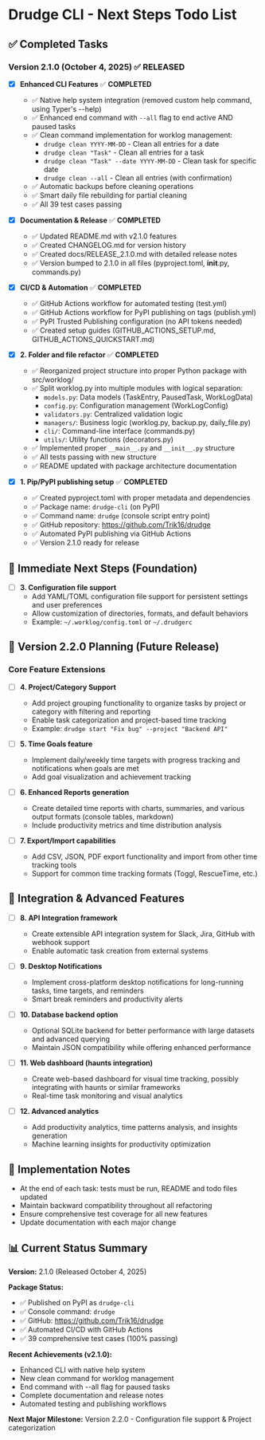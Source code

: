 # Drudge CLI - Next Steps Todo List

## ✅ Completed Tasks

### Version 2.1.0 (October 4, 2025) ✅ **RELEASED**
- [x] **Enhanced CLI Features** ✅ **COMPLETED**
  - ✅ Native help system integration (removed custom help command, using Typer's --help)
  - ✅ Enhanced end command with `--all` flag to end active AND paused tasks
  - ✅ Clean command implementation for worklog management:
    - `drudge clean YYYY-MM-DD` - Clean all entries for a date
    - `drudge clean "Task"` - Clean all entries for a task
    - `drudge clean "Task" --date YYYY-MM-DD` - Clean task for specific date
    - `drudge clean --all` - Clean all entries (with confirmation)
  - ✅ Automatic backups before cleaning operations
  - ✅ Smart daily file rebuilding for partial cleaning
  - ✅ All 39 test cases passing

- [x] **Documentation & Release** ✅ **COMPLETED**
  - ✅ Updated README.md with v2.1.0 features
  - ✅ Created CHANGELOG.md for version history
  - ✅ Created docs/RELEASE_2.1.0.md with detailed release notes
  - ✅ Version bumped to 2.1.0 in all files (pyproject.toml, __init__.py, commands.py)

- [x] **CI/CD & Automation** ✅ **COMPLETED**
  - ✅ GitHub Actions workflow for automated testing (test.yml)
  - ✅ GitHub Actions workflow for PyPI publishing on tags (publish.yml)
  - ✅ PyPI Trusted Publishing configuration (no API tokens needed)
  - ✅ Created setup guides (GITHUB_ACTIONS_SETUP.md, GITHUB_ACTIONS_QUICKSTART.md)

- [x] **2. Folder and file refactor** ✅ **COMPLETED**
  - ✅ Reorganized project structure into proper Python package with src/worklog/
  - ✅ Split worklog.py into multiple modules with logical separation:
    - `models.py`: Data models (TaskEntry, PausedTask, WorkLogData)
    - `config.py`: Configuration management (WorkLogConfig)
    - `validators.py`: Centralized validation logic
    - `managers/`: Business logic (worklog.py, backup.py, daily_file.py)
    - `cli/`: Command-line interface (commands.py)
    - `utils/`: Utility functions (decorators.py)
  - ✅ Implemented proper `__main__.py` and `__init__.py` structure
  - ✅ All tests passing with new structure
  - ✅ README updated with package architecture documentation

- [x] **1. Pip/PyPI publishing setup** ✅ **COMPLETED**
  - ✅ Created pyproject.toml with proper metadata and dependencies
  - ✅ Package name: `drudge-cli` (on PyPI)
  - ✅ Command name: `drudge` (console script entry point)
  - ✅ GitHub repository: https://github.com/Trik16/drudge
  - ✅ Automated PyPI publishing via GitHub Actions
  - ✅ Version 2.1.0 ready for release

## 🚀 Immediate Next Steps (Foundation)

- [ ] **3. Configuration file support**
  - Add YAML/TOML configuration file support for persistent settings and user preferences
  - Allow customization of directories, formats, and default behaviors
  - Example: `~/.worklog/config.toml` or `~/.drudgerc`

## 🎯 Version 2.2.0 Planning (Future Release)

### Core Feature Extensions
- [ ] **4. Project/Category Support**
  - Add project grouping functionality to organize tasks by project or category with filtering and reporting
  - Enable task categorization and project-based time tracking
  - Example: `drudge start "Fix bug" --project "Backend API"`

- [ ] **5. Time Goals feature**
  - Implement daily/weekly time targets with progress tracking and notifications when goals are met
  - Add goal visualization and achievement tracking

- [ ] **6. Enhanced Reports generation**
  - Create detailed time reports with charts, summaries, and various output formats (console tables, markdown)
  - Include productivity metrics and time distribution analysis

- [ ] **7. Export/Import capabilities**
  - Add CSV, JSON, PDF export functionality and import from other time tracking tools
  - Support for common time tracking formats (Toggl, RescueTime, etc.)

## 🔌 Integration & Advanced Features
- [ ] **8. API Integration framework**
  - Create extensible API integration system for Slack, Jira, GitHub with webhook support
  - Enable automatic task creation from external systems

- [ ] **9. Desktop Notifications**
  - Implement cross-platform desktop notifications for long-running tasks, time targets, and reminders
  - Smart break reminders and productivity alerts

- [ ] **10. Database backend option**
  - Optional SQLite backend for better performance with large datasets and advanced querying
  - Maintain JSON compatibility while offering enhanced performance

- [ ] **11. Web dashboard (haunts integration)**
  - Create web-based dashboard for visual time tracking, possibly integrating with haunts or similar frameworks
  - Real-time task monitoring and visual analytics

- [ ] **12. Advanced analytics**
  - Add productivity analytics, time patterns analysis, and insights generation
  - Machine learning insights for productivity optimization

## 📝 Implementation Notes
- At the end of each task: tests must be run, README and todo files updated
- Maintain backward compatibility throughout all refactoring
- Ensure comprehensive test coverage for all new features
- Update documentation with each major change

## 📊 Current Status Summary

**Version:** 2.1.0 (Released October 4, 2025)

**Package Status:**
- ✅ Published on PyPI as `drudge-cli`
- ✅ Console command: `drudge`
- ✅ GitHub: https://github.com/Trik16/drudge
- ✅ Automated CI/CD with GitHub Actions
- ✅ 39 comprehensive test cases (100% passing)

**Recent Achievements (v2.1.0):**
- Enhanced CLI with native help system
- New clean command for worklog management
- End command with --all flag for paused tasks
- Complete documentation and release notes
- Automated testing and publishing workflows

**Next Major Milestone:** Version 2.2.0 - Configuration file support & Project categorization
